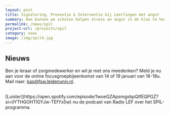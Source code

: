 ```yaml
---
layout: post
title: Signalering, Preventie & Interventie bij Leerlingen met angst
summary: Hoe kunnen we scholen helpen stress en angst in de klas te herkennen en te voorkomen en samen met scholen leerlingen snel de juiste ondersteuning bieden? Doe mee met het SPIL-programma!
permalink: /news/spil
project-url: /projects/spil
category: news
image: /img/spil4.jpg
---
```

## Nieuws 
Ben je leraar of zorgmedewerker en wil je met ons meedenken? Meld je nu aan voor de online focusgroepbijeenkomst van 14 of 19 januari van 16-18u. Mail naar: kas@fsw.leidenuniv.nl.

<br>
[Luister](https://open.spotify.com/episode/1woeQZApsmgxbpQtfEQPGZ?si=iIYTHGOHTlGYJw-TEfYx5w) nu de podcast van Radio LEF over het SPIL-programma. 
